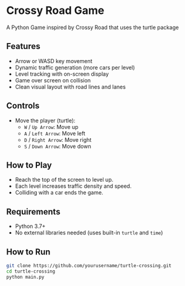 # Crossy Road Game
A Python Game inspired by Crossy Road that uses the turtle package

## Features

- Arrow or WASD key movement
- Dynamic traffic generation (more cars per level)
- Level tracking with on-screen display
- Game over screen on collision
- Clean visual layout with road lines and lanes

## Controls

- Move the player (turtle):
  - `W` / `Up Arrow`: Move up
  - `A` / `Left Arrow`: Move left
  - `D` / `Right Arrow`: Move right
  - `S` / `Down Arrow`: Move down

## How to Play

- Reach the top of the screen to level up.
- Each level increases traffic density and speed.
- Colliding with a car ends the game.

## Requirements

- Python 3.7+
- No external libraries needed (uses built-in `turtle` and `time`)

## How to Run

```bash
git clone https://github.com/yourusername/turtle-crossing.git
cd turtle-crossing
python main.py
```
